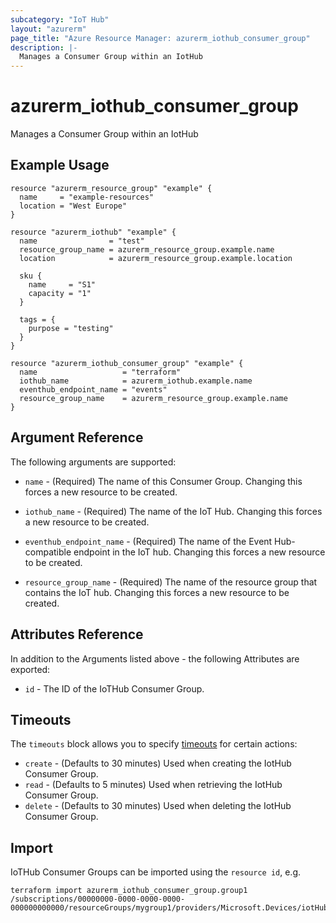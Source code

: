 ```yaml
---
subcategory: "IoT Hub"
layout: "azurerm"
page_title: "Azure Resource Manager: azurerm_iothub_consumer_group"
description: |-
  Manages a Consumer Group within an IotHub
---
```


# azurerm_iothub_consumer_group

Manages a Consumer Group within an IotHub

## Example Usage

```hcl
resource "azurerm_resource_group" "example" {
  name     = "example-resources"
  location = "West Europe"
}

resource "azurerm_iothub" "example" {
  name                = "test"
  resource_group_name = azurerm_resource_group.example.name
  location            = azurerm_resource_group.example.location

  sku {
    name     = "S1"
    capacity = "1"
  }

  tags = {
    purpose = "testing"
  }
}

resource "azurerm_iothub_consumer_group" "example" {
  name                   = "terraform"
  iothub_name            = azurerm_iothub.example.name
  eventhub_endpoint_name = "events"
  resource_group_name    = azurerm_resource_group.example.name
}
```

## Argument Reference

The following arguments are supported:

* `name` - (Required) The name of this Consumer Group. Changing this forces a new resource to be created.

* `iothub_name` - (Required) The name of the IoT Hub. Changing this forces a new resource to be created.

* `eventhub_endpoint_name` - (Required) The name of the Event Hub-compatible endpoint in the IoT hub. Changing this forces a new resource to be created.

* `resource_group_name` - (Required) The name of the resource group that contains the IoT hub. Changing this forces a new resource to be created.

## Attributes Reference

In addition to the Arguments listed above - the following Attributes are exported:

* `id` - The ID of the IoTHub Consumer Group.

## Timeouts

The `timeouts` block allows you to specify [timeouts](https://www.terraform.io/language/resources/syntax#operation-timeouts) for certain actions:

* `create` - (Defaults to 30 minutes) Used when creating the IotHub Consumer Group.
* `read` - (Defaults to 5 minutes) Used when retrieving the IotHub Consumer Group.
* `delete` - (Defaults to 30 minutes) Used when deleting the IotHub Consumer Group.

## Import

IoTHub Consumer Groups can be imported using the `resource id`, e.g.

```shell
terraform import azurerm_iothub_consumer_group.group1 /subscriptions/00000000-0000-0000-0000-000000000000/resourceGroups/mygroup1/providers/Microsoft.Devices/iotHubs/hub1/eventHubEndpoints/events/consumerGroups/group1
```
